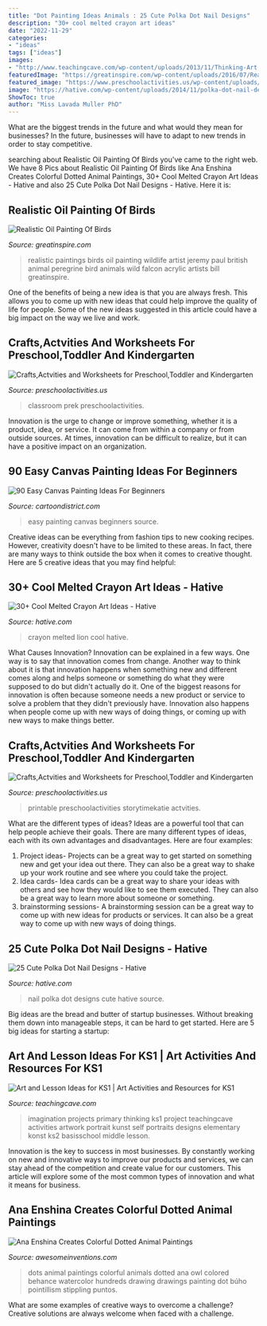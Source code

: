 ```yaml
---
title: "Dot Painting Ideas Animals : 25 Cute Polka Dot Nail Designs"
description: "30+ cool melted crayon art ideas"
date: "2022-11-29"
categories:
- "ideas"
tags: ["ideas"]
images:
- "http://www.teachingcave.com/wp-content/uploads/2013/11/Thinking-Art.jpg"
featuredImage: "https://greatinspire.com/wp-content/uploads/2016/07/Realistic-Oil-Painting-of-Birds-26.jpg"
featured_image: "https://www.preschoolactivities.us/wp-content/uploads/2015/03/paper-plate-ladybug-craft-ideas.jpg"
image: "https://hative.com/wp-content/uploads/2014/11/polka-dot-nail-designs/12-cute-polka-dot-nail-designs.jpg"
ShowToc: true
author: "Miss Lavada Muller PhD"
---
```



What are the biggest trends in the future and what would they mean for businesses?
In the future, businesses will have to adapt to new trends in order to stay competitive.

	

		
searching about Realistic Oil Painting Of Birds you've came to the right web. We have 8 Pics about Realistic Oil Painting Of Birds like Ana Enshina Creates Colorful Dotted Animal Paintings, 30+ Cool Melted Crayon Art Ideas - Hative and also 25 Cute Polka Dot Nail Designs - Hative. Here it is:
		
    
## Realistic Oil Painting Of Birds

<img loading=lazy src="https://greatinspire.com/wp-content/uploads/2016/07/Realistic-Oil-Painting-of-Birds-26.jpg" onerror="this.onerror=null;this.src='https://tse2.mm.bing.net/th?id=OIP.NnD0UK3Kn7FAaQF6HLXyhgHaKi&amp;pid=15.1';" alt="Realistic Oil Painting Of Birds">

_Source: greatinspire.com_

>realistic paintings birds oil painting wildlife artist jeremy paul british animal peregrine bird animals wild falcon acrylic artists bill greatinspire. 

	

One of the benefits of being a new idea is that you are always fresh. This allows you to come up with new ideas that could help improve the quality of life for people. Some of the new ideas suggested in this article could have a big impact on the way we live and work.

    
## Crafts,Actvities And Worksheets For Preschool,Toddler And Kindergarten

<img loading=lazy src="http://www.preschoolactivities.us/wp-content/uploads/2015/02/april-bulletin-board-1.jpg" onerror="this.onerror=null;this.src='https://tse1.mm.bing.net/th?id=OIP.IT6kOu0ZYhZIHwcMfFXmogHaJ3&amp;pid=15.1';" alt="Crafts,Actvities and Worksheets for Preschool,Toddler and Kindergarten">

_Source: preschoolactivities.us_

>classroom prek preschoolactivities. 

	

Innovation is the urge to change or improve something, whether it is a product, idea, or service. It can come from within a company or from outside sources. At times, innovation can be difficult to realize, but it can have a positive impact on an organization.

    
## 90 Easy Canvas Painting Ideas For Beginners

<img loading=lazy src="http://www.cartoondistrict.com/wp-content/uploads/2017/06/Easy-Canvas-Painting-Ideas-For-Beginners16-1.jpg" onerror="this.onerror=null;this.src='https://tse2.mm.bing.net/th?id=OIP.x74ywo_6lFqgoTmFRqKvLQHaKQ&amp;pid=15.1';" alt="90 Easy Canvas Painting Ideas For Beginners">

_Source: cartoondistrict.com_

>easy painting canvas beginners source. 

	

Creative ideas can be everything from fashion tips to new cooking recipes. However, creativity doesn't have to be limited to these areas. In fact, there are many ways to think outside the box when it comes to creative thought. Here are 5 creative ideas that you may find helpful:

    
## 30+ Cool Melted Crayon Art Ideas - Hative

<img loading=lazy src="https://hative.com/wp-content/uploads/2014/04/melted-crayon-art/6-lion.jpg" onerror="this.onerror=null;this.src='https://tse4.mm.bing.net/th?id=OIP.sOliGzGfRDCIXUr85Sg2iwHaJ7&amp;pid=15.1';" alt="30+ Cool Melted Crayon Art Ideas - Hative">

_Source: hative.com_

>crayon melted lion cool hative. 

	

What Causes Innovation?
Innovation can be explained in a few ways. One way is to say that innovation comes from change. Another way to think about it is that innovation happens when something new and different comes along and helps someone or something do what they were supposed to do but didn't actually do it. 
One of the biggest reasons for innovation is often because someone needs a new product or service to solve a problem that they didn't previously have. Innovation also happens when people come up with new ways of doing things, or coming up with new ways to make things better.

    
## Crafts,Actvities And Worksheets For Preschool,Toddler And Kindergarten

<img loading=lazy src="https://www.preschoolactivities.us/wp-content/uploads/2015/03/paper-plate-ladybug-craft-ideas.jpg" onerror="this.onerror=null;this.src='https://tse3.mm.bing.net/th?id=OIP.eJSC2uLNyQe0QygxDn6_6AAAAA&amp;pid=15.1';" alt="Crafts,Actvities and Worksheets for Preschool,Toddler and Kindergarten">

_Source: preschoolactivities.us_

>printable preschoolactivities storytimekatie actvities. 

	

What are the different types of ideas?
Ideas are a powerful tool that can help people achieve their goals. There are many different types of ideas, each with its own advantages and disadvantages. Here are four examples: 
1. Project ideas- Projects can be a great way to get started on something new and get your idea out there. They can also be a great way to shake up your work routine and see where you could take the project. 
2. Idea cards- Idea cards can be a great way to share your ideas with others and see how they would like to see them executed. They can also be a great way to learn more about someone or something. 
3. brainstorming sessions- A brainstorming session can be a great way to come up with new ideas for products or services. It can also be a great way to come up with new ways of doing things.

    
## 25 Cute Polka Dot Nail Designs - Hative

<img loading=lazy src="https://hative.com/wp-content/uploads/2014/11/polka-dot-nail-designs/12-cute-polka-dot-nail-designs.jpg" onerror="this.onerror=null;this.src='https://tse3.mm.bing.net/th?id=OIP.u8pOF9JS66aPm_xoLEtfXwHaHa&amp;pid=15.1';" alt="25 Cute Polka Dot Nail Designs - Hative">

_Source: hative.com_

>nail polka dot designs cute hative source. 

	

Big ideas are the bread and butter of startup businesses. Without breaking them down into manageable steps, it can be hard to get started. Here are 5 big ideas for starting a startup: 

    
## Art And Lesson Ideas For KS1 | Art Activities And Resources For KS1

<img loading=lazy src="http://www.teachingcave.com/wp-content/uploads/2013/11/Thinking-Art.jpg" onerror="this.onerror=null;this.src='https://tse4.mm.bing.net/th?id=OIP.E1LZQSaiK6zi82C1xznzeQHaKu&amp;pid=15.1';" alt="Art and Lesson Ideas for KS1 | Art Activities and Resources for KS1">

_Source: teachingcave.com_

>imagination projects primary thinking ks1 project teachingcave activities artwork portrait kunst self portraits designs elementary konst ks2 basisschool middle lesson. 

	

Innovation is the key to success in most businesses. By constantly working on new and innovative ways to improve our products and services, we can stay ahead of the competition and create value for our customers. This article will explore some of the most common types of innovation and what it means for business.

    
## Ana Enshina Creates Colorful Dotted Animal Paintings

<img loading=lazy src="http://www.awesomeinventions.com/wp-content/uploads/2015/09/haughty-owl.jpg" onerror="this.onerror=null;this.src='https://tse1.mm.bing.net/th?id=OIP.EPfucUHocnb9K4ctyF7GnQHaKr&amp;pid=15.1';" alt="Ana Enshina Creates Colorful Dotted Animal Paintings">

_Source: awesomeinventions.com_

>dots animal paintings colorful animals dotted ana owl colored behance watercolor hundreds drawing drawings painting dot búho pointillism stippling puntos. 

	

What are some examples of creative ways to overcome a challenge?
Creative solutions are always welcome when faced with a challenge.

